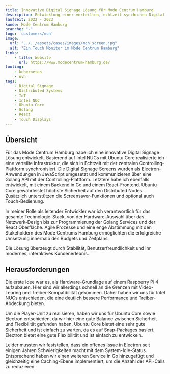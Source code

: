 ```yaml
---
title: Innovative Digital Signage Lösung für Mode Centrum Hamburg
description: Entwicklung einer verteilten, echtzeit-synchronen Digital Signage Lösung basierend auf Ubuntu Core, Golang und React. Hohe Sicherheit und modernes Kundenerlebnis.
laufzeit: 2022 - 2023
kunde: Mode Centrum Hamburg
branche: "-"
logo: 'customers/mch'
image:
  url: "../../assets/cases/images/mch_screen.jpg"
  alt: "Ein Touch Monitor im Mode Centrum Hamburg"
links:
    - title: Website
      url: https://www.modecentrum-hamburg.de/
tooling:
    - kubernetes
    - ovh
tags:
    - Digital Signage
    - Distributed Systems
    - IoT
    - Intel NUC
    - Ubuntu Core
    - Golang
    - React
    - Touch Displays
---
```


## Übersicht

Für das Mode Centrum Hamburg habe ich eine innovative Digital Signage Lösung entwickelt. Basierend auf Intel NUCs mit Ubuntu Core realisierte ich eine verteilte Infrastruktur, die sich in Echtzeit mit der zentralen Controlling-Plattform synchronisiert. Die Digital Signage Screens wurden als Electron-Anwendungen in JavaScript umgesetzt und kommunizieren über eine Golang API mit der Controlling-Plattform. Letztere habe ich ebenfalls entwickelt, mit einem Backend in Go und einem React-Frontend. Ubuntu Core gewährleistet höchste Sicherheit auf den Distributed Nodes. Zusätzlich unterstützen die Screensaver-Funktionen und optional auch Touch-Bedienung.

In meiner Rolle als leitender Entwickler war ich verantwortlich für das gesamte Technologie-Stack, von der Hardware-Auswahl über das Netzwerk-Design bis zur Programmierung der Golang Services und der React Oberfläche. Agile Prozesse und eine enge Abstimmung mit den Stakeholdern des Mode Centrums Hamburg ermöglichten die erfolgreiche Umsetzung innerhalb des Budgets und Zeitplans.

Die Lösung überzeugt durch Stabilität, Benutzerfreundlichkeit und ihr modernes, interaktives Kundenerlebnis.

## Herausforderungen

Die erste Idee war es, als Hardware-Grundlage auf einem Raspberry Pi 4 aufzubauen. Hier sind wir allerdings schnell an die Grenzen mit Video-Tearing und Treiber-Kompatibilität gekommen. Daher haben wir uns für Intel NUCs entschieden, die eine deutlich bessere Performance und Treiber-Abdeckung bieten.

Um die Player-Unit zu realisieren, haben wir uns für Ubuntu Core sowie Electron entschieden, da wir hier eine gute Balance zwischen Sicherheit und Flexibilität gefunden haben. Ubuntu Core bietet eine sehr gute Sicherheit und ist einfach zu warten, da es auf Snap-Packages basiert. Electron bietet eine gute Flexibilität und ist einfach zu entwickeln.

Leider mussten wir feststellen, dass ein offenes Issue in Electron seit einigen Jahren Schwierigkeiten macht mit dem System-Idle-Status. Entsprechend haben wir einen weiteren Service in Go hinzugefügt und gleichzeitig eine Caching-Ebene implementiert, um die Anzahl der API-Calls zu reduzieren.